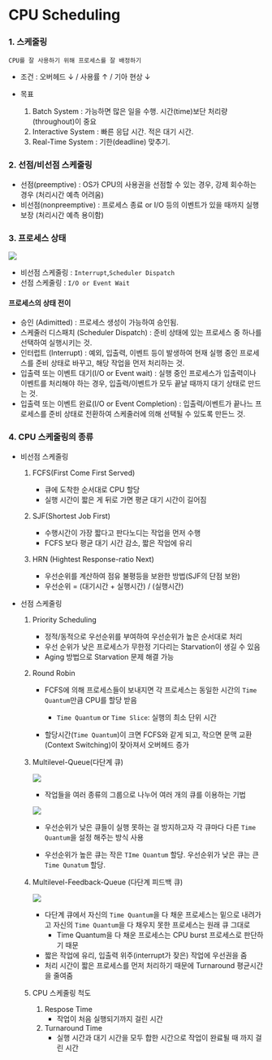 # CPU Scheduling

### 1. 스케줄링

    CPU를 잘 사용하기 위해 프로세스를 잘 배정하기

- 조건 : 오버헤드 ↓ / 사용률 ↑ / 기아 현상 ↓
- 목표
    
    1. Batch System : 가능하면 많은 일을 수행. 시간(time)보단 처리량(throughout)이 중요
    2. Interactive System : 빠른 응답 시간. 적은 대기 시간.
    3. Real-Time System : 기한(deadline) 맞추기.

### 2. 선점/비선점 스케줄링
- 선점(preemptive) : OS가 CPU의 사용권을 선점할 수 있는 경우, 강제 회수하는 경우 (처리시간 예측 어려움)
- 비선점(nonpreemptive) : 프로세스 종료 or I/O 등의 이벤트가 있을 때까지 실행 보장 (처리시간 예측 용이함)

### 3. 프로세스 상태

![](https://i.imgur.com/EaAMAtN.png)

- 비선점 스케줄링 : ```Interrupt```,```Scheduler Dispatch```
- 선점 스케줄링 : ```I/O or Event Wait```

#### 프로세스의 상태 전이

- 승인 (Adimitted) : 프로세스 생성이 가능하여 승인됨.
- 스케줄러 디스패치 (Scheduler Dispatch) : 준비 상태에 있는 프로세스 중 하나를 선택하여 실행시키는 것.
- 인터럽트 (Interrupt) : 예외, 입출력, 이벤트 등이 발생하여 현재 실행 중인 프로세스를 준비 상태로 바꾸고, 해당 작업을 먼저 처리하는 것.
- 입출력 또는 이벤트 대기(I/O or Event wait) : 실행 중인 프로세스가 입출력이나 이벤트를 처리해야 하는 경우, 입출력/이벤트가 모두 끝날 때까지 대기 상태로 만드는 것.
- 입출력 또는 이벤트 완료(I/O or Event Completion) : 입출력/이벤트가 끝나느 프로세스를 준비 상태로 전환하여 스케줄러에 의해 선택될 수 있도록 만든느 것.

### 4. CPU 스케줄링의 종류
- 비선점 스케줄링

    1. FCFS(First Come First Served)
        - 큐에 도착한 순서대로 CPU 할당
        - 실행 시간이 짧은 게 뒤로 가면 평균 대기 시간이 길어짐

    2. SJF(Shortest Job First)
        - 수행시간이 가장 짧다고 판다노디는 작업을 먼저 수행
        - FCFS 보다 평균 대기 시간 감소, 짧은 작업에 유리
        
    3. HRN (Hightest Response-ratio Next)
        - 우선순위를 계산하여 점유 불평등을 보완한 방법(SJF의 단점 보완)
        - 우선순위 = (대기시간 + 실행시간) / (실행시간)


- 선점 스케줄링

    1. Priority Scheduling
        - 정적/동적으로 우선순위를 부여하여 우선순위가 높은 순서대로 처리
        - 우선 순위가 낮은 프로세스가 무한정 기다리는 Starvation이 생길 수 있음
        - Aging 방법으로 Starvation 문제 해결 가능

    2. Round Robin
        - FCFS에 의해 프로세스들이 보내지면 각 프로세스는 동일한 시간의 ```Time Quantum```만큼 CPU를 할당 받음
            - ```Time Quantum``` or ```Time Slice```: 실행의 최소 단위 시간

        - 할당시간(```Time Quantum```)이 크면 FCFS와 같게 되고, 작으면 문맥 교환(Context Switching)이 잦아져서 오버헤드 증가

    3. Multilevel-Queue(다단계 큐)

        ![](https://i.imgur.com/yQO7nuL.png)

        - 작업들을 여러 종류의 그룹으로 나누어 여러 개의 큐를 이용하는 기법

        ![](https://i.imgur.com/zUEjqYj.png)

        - 우선순위가 낮은 큐들이 실행 못하는 걸 방지하고자 각 큐마다 다른 ```Time Quantum```을 설정 해주는 방식 사용

        - 우선순위가 높은 큐는 작은 ```TIme Quantum``` 할당. 우선순위가 낮은 큐는 큰 ```Time Qunatum``` 할당.

    4. Multilevel-Feedback-Queue (다단계 피드백 큐)

        ![](https://i.imgur.com/smOuiYz.png)

        - 다단계 큐에서 자신의 ```Time Quantum```을 다 채운 프로세스는 밑으로 내려가고 자신의 ```Time Quantum```을 다 채우지 못한 프로세스는 원래 큐 그대로
            - Time Quantum을 다 채운 프로세스는 CPU burst 프로세스로 판단하기 때문
        - 짧은 작업에 유리, 입출력 위주(interrupt가 잦은) 작업에 우선권을 줌
        - 처리 시간이 짧은 프로세스를 먼저 처리하기 때문에 Turnaround 평균시간을 줄여줌

    5. CPU 스케줄링 척도
        1. Respose Time
            - 작업이 처음 실행되기까지 걸린 시간
        2. Turnaround Time
            - 실행 시간과 대기 시간을 모두 합한 시간으로 작업이 완료될 때 까지 걸린 시간